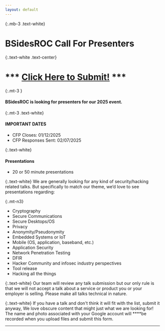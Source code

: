 ```yaml
---
layout: default
---
```

{:.mb-3 .text-white}
# BSidesROC Call For Presenters

{:.text-white .text-center}
# \*** [Click Here to Submit!](https://docs.google.com/forms/d/e/1FAIpQLSdbVMIzhJKw0zq_9BsIUvWPj5o9L4qqpAdVcjr5c4L_do_F4g/viewform?usp=sf_link) **\*

{:.mt-3 }
#### BSidesROC is looking for presenters for our 2025 event.



{:.mt-3 .text-white}
#### IMPORTANT DATES
- CFP Closes: 01/12/2025
- CFP Responses Sent: 02/07/2025

{:.text-white}
#### Presentations
- 20 or 50 minute presentations

{:.text-white}
We are generally looking for any kind of security/hacking related talks. But specifically to match our theme, we’d love to see presentations regarding:

{:.mt-n3}
- Cryptography
- Secure Communications
- Secure Desktops/OS
- Privacy
- Anonymity/Pseudonymity
- Embedded Systems or IoT
- Mobile (OS, application, baseband, etc.)
- Application Security
- Network Penetration Testing
- DFIR
- Hacker Community and infosec industry perspectives
- Tool release
- Hacking all the things

{:.text-white}
Our team will review any talk submission but our only rule is that we will not accept a talk about a service or product you or your employer is selling. Please make all talks technical in nature.

{:.text-white}
If you have a talk and don't think it will fit with the list, submit it anyway, We love obscure content that might just what we are looking for!
The name and photo associated with your Google account will ****be recorded when you upload files and submit this form.

***
